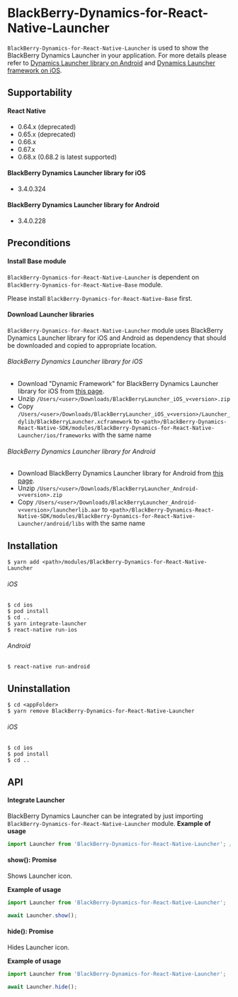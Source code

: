# BlackBerry-Dynamics-for-React-Native-Launcher

`BlackBerry-Dynamics-for-React-Native-Launcher` is used to show the BlackBerry Dynamics Launcher in your application. 
For more details please refer to [Dynamics Launcher library on Android](https://docs.blackberry.com/en/development-tools/blackberry-dynamics-launcher-framework-for-android/) and [Dynamics Launcher framework on iOS](https://docs.blackberry.com/en/development-tools/blackberry-dynamics-launcher-framework-for-ios/).

## Supportability
#### React Native
 - 0.64.x (deprecated)
 - 0.65.x (deprecated)
 - 0.66.x
 - 0.67.x
 - 0.68.x (0.68.2 is latest supported)
#### BlackBerry Dynamics Launcher library for iOS
 - 3.4.0.324
#### BlackBerry Dynamics Launcher library for Android
 - 3.4.0.228

## Preconditions
#### Install Base module
`BlackBerry-Dynamics-for-React-Native-Launcher` is dependent on `BlackBerry-Dynamics-for-React-Native-Base` module.

Please install `BlackBerry-Dynamics-for-React-Native-Base` first.
#### Download Launcher libraries
`BlackBerry-Dynamics-for-React-Native-Launcher` module uses BlackBerry Dynamics Launcher library for iOS and Android as dependency that should be downloaded and copied to appropriate location.
###### BlackBerry Dynamics Launcher library for iOS
 - Download "Dynamic Framework" for BlackBerry Dynamics Launcher library for iOS from [this page](https://developers.blackberry.com/us/en/resources/downloads.html).
 - Unzip `/Users/<user>/Downloads/BlackBerryLauncher_iOS_v<version>.zip`
 - Copy `/Users/<user>/Downloads/BlackBerryLauncher_iOS_v<version>/Launcher_dylib/BlackBerryLauncher.xcframework` to `<path>/BlackBerry-Dynamics-React-Native-SDK/modules/BlackBerry-Dynamics-for-React-Native-Launcher/ios/frameworks` with the same name
###### BlackBerry Dynamics Launcher library for Android
 - Download BlackBerry Dynamics Launcher library for Android from [this page](https://developers.blackberry.com/us/en/resources/downloads.html).
 - Unzip `/Users/<user>/Downloads/BlackBerryLauncher_Android-v<version>.zip`
 - Copy `/Users/<user>/Downloads/BlackBerryLauncher_Android-v<version>/launcherlib.aar` to `<path>/BlackBerry-Dynamics-React-Native-SDK/modules/BlackBerry-Dynamics-for-React-Native-Launcher/android/libs` with the same name

## Installation

    $ yarn add <path>/modules/BlackBerry-Dynamics-for-React-Native-Launcher

###### iOS
    $ cd ios
    $ pod install
    $ cd ..
    $ yarn integrate-launcher
    $ react-native run-ios
###### Android
    $ react-native run-android

## Uninstallation
    $ cd <appFolder>
    $ yarn remove BlackBerry-Dynamics-for-React-Native-Launcher

###### iOS
    $ cd ios
    $ pod install
    $ cd ..

## API
#### Integrate Launcher
BlackBerry Dynamics Launcher can be integrated by just importing `BlackBerry-Dynamics-for-React-Native-Launcher` module.
**Example of usage**
```typescript
import Launcher from 'BlackBerry-Dynamics-for-React-Native-Launcher'; // Launcher icon will appear on the screen
```
#### show(): Promise<void>
Shows Launcher icon.

**Example of usage**
```typescript
import Launcher from 'BlackBerry-Dynamics-for-React-Native-Launcher'; 

await Launcher.show();
```

#### hide(): Promise<void>
Hides Launcher icon.

**Example of usage**
```typescript
import Launcher from 'BlackBerry-Dynamics-for-React-Native-Launcher'; 

await Launcher.hide();
```
